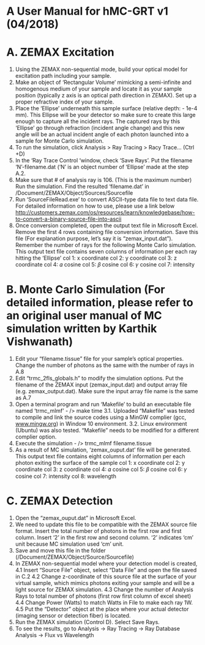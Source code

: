 # A User Manual for hMC-GRT v1 (04/2018)

# A. ZEMAX Excitation 
1. Using the ZEMAX non-sequential mode, build your optical model for excitation path including your sample. 
2. Make an object of ‘Rectangular Volume’ mimicking a semi-infinite and homogenous medium of your sample and locate it as your sample position (typically z axis is an optical path direction in ZEMAX). Set up a proper refractive index of your sample. 
3. Place the ‘Ellipse’ underneath this sample surface (relative depth: - 1e-4 mm). This Ellipse will be your detector so make sure to create this large enough to capture all the incident rays. The captured rays by this ‘Ellipse’ go through refraction (incident angle change) and this new angle will be an actual incident angle of each photon launched into a sample for Monte Carlo simulation. 
4. To run the simulation, click Analysis > Ray Tracing > Racy Trace… (Ctrl +D) 
5. In the ‘Ray Trace Control ‘window, check ‘Save Rays’. Put the filename ‘N’-filename.dat (‘N’ is an object number of ‘Ellipse’ made at the step A.2. 
6. Make sure that # of analysis ray is 106. (This is the maximum number)  Run the simulation. Find the resulted ‘filename.dat’ in /Document/ZEMAX/Object/Sources/Sourcefile 
7. Run ‘SourceFileRead.exe’ to convert ASCII-type data file to text data file. For detailed information on how to use, please use a link below http://customers.zemax.com/os/resources/learn/knowledgebase/how-to-convert-a-binary-source-file-into-ascii 
8.  Once conversion completed, open the output text file in Microsoft Excel. Remove the first 4 rows containing file conversion information. Save this file (For explanation purpose, let’s say it is “zemax_input.dat”). Remember the number of rays for the following Monte Carlo simulation. This output text file contains seven columns of information per each ray hitting the ‘Ellipse’
col 1: x coordinate
col 2: y coordinate 
col 3: z coordinate 
col 4: 𝛼 cosine 
col 5: 𝛽 cosine 
col 6: 𝛾 cosine 
col 7: intensity

# B. Monte Carlo Simulation (For detailed information, please refer to an original user manual of MC simulation written by Karthik Vishwanath)
1.  Edit your “filename.tissue” file for your sample’s optical properties. Change the number of photons as the same with the number of rays in A.8
2.  Edit “trmc_2fls_globals.h” to modify the simulation options. Put the filename of the ZEMAX input (zemax_input.dat) and output array file (e.g. zemax_output.dat). Make sure the input array file name is the same as A.7
3.  Open a terminal program and run ‘Makefile’ to build an executable file named ‘trmc_mlmf’ - /> make time 
3.1. Uploaded “Makefile” was tested to compile and link the source codes using a MinGW complier (gcc, www.mingw.org) in Window 10 environment. 
3.2. Linux environment (Ubuntu) was also tested. “Makefile” needs to be modified for a different complier option.
4.  Execute the simulation - /> trmc_mlmf filename.tissue
5.  As a result of MC simulation, ‘zemax_ouput.dat’ file will be generated. This output text file contains eight columns of information per each photon exiting the surface of the sample 
col 1: x coordinate
col 2: y coordinate 
col 3: z coordinate 
col 4: 𝛼 cosine 
col 5: 𝛽 cosine 
col 6: 𝛾 cosine 
col 7: intensity
col 8: wavelength 


# C. ZEMAX Detection 
1. Open the “zemax_ouput.dat” in Microsoft Excel. 
2. We need to update this file to be compatible with the ZEMAX source file format. Insert the total number of photons in the first row and first column. Insert ‘2’ in the first row and second column. ‘2’ indicates ‘cm’ unit because MC simulation used ‘cm’ unit. 
3. Save and move this file in the folder (/Document/ZEMAX/Object/Source/Sourcefile)
4. In ZEMAX non-sequential model where your detection model is created,  
4.1 Insert “Source File” object, select “Data File” and open the file saved in C.2 
4.2 Change z-coordinate of this source file at the surface of your virtual sample, which mimics photons exiting your sample and will be a light source for ZEMAX simulation. 
4.3 Change the number of Analysis Rays to total number of photons (first row first column of excel sheet)
4.4 Change Power (Watts) to match Watts in File to make each ray 1W. 
4.5 Put the “Detector” object at the place where your actual detector (imaging sensor or detection fiber) is located. 
5. Run the ZEMAX simulation (Control D).  Select Save Rays. 
6. To see the results, go to Analysis -> Ray Tracing -> Ray Database Analysis -> Flux vs Wavelength
